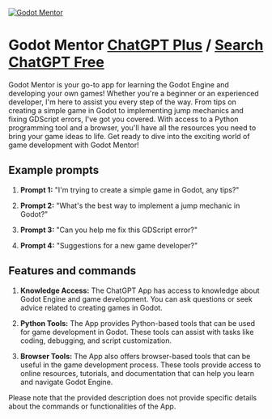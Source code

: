 
[![Godot Mentor](https://files.oaiusercontent.com/file-5i8XZM6TA2BcFZhfWCPfx2yC?se=2123-10-18T08%3A15%3A39Z&sp=r&sv=2021-08-06&sr=b&rscc=max-age%3D31536000%2C%20immutable&rscd=attachment%3B%20filename%3D%25E6%259C%25AA%25E6%25A0%2587%25E9%25A2%2598-1.jpg&sig=VV57R20Iv/D3/oN8/pc%2BjATDBXp1mmbCVFazEau5MCE%3D)](https://chat.openai.com/g/g-A19aYBnmA-godot-mentor)

# Godot Mentor [ChatGPT Plus](https://chat.openai.com/g/g-A19aYBnmA-godot-mentor) / [Search ChatGPT Free](https://gptcall.net/index.html#/?search=Godot%20Mentor)

Godot Mentor is your go-to app for learning the Godot Engine and developing your own games! Whether you're a beginner or an experienced developer, I'm here to assist you every step of the way. From tips on creating a simple game in Godot to implementing jump mechanics and fixing GDScript errors, I've got you covered. With access to a Python programming tool and a browser, you'll have all the resources you need to bring your game ideas to life. Get ready to dive into the exciting world of game development with Godot Mentor!

## Example prompts

1. **Prompt 1:** "I'm trying to create a simple game in Godot, any tips?"

2. **Prompt 2:** "What's the best way to implement a jump mechanic in Godot?"

3. **Prompt 3:** "Can you help me fix this GDScript error?"

4. **Prompt 4:** "Suggestions for a new game developer?"

## Features and commands

1. **Knowledge Access:** The ChatGPT App has access to knowledge about Godot Engine and game development. You can ask questions or seek advice related to creating games in Godot.

2. **Python Tools:** The App provides Python-based tools that can be used for game development in Godot. These tools can assist with tasks like coding, debugging, and script customization.

3. **Browser Tools:** The App also offers browser-based tools that can be useful in the game development process. These tools provide access to online resources, tutorials, and documentation that can help you learn and navigate Godot Engine.

Please note that the provided description does not provide specific details about the commands or functionalities of the App.


